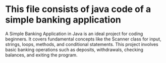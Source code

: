 # This file consists of java code of a simple banking application
A Simple Banking Application in Java is an ideal project for coding beginners. It covers fundamental concepts like the Scanner class for input, strings, loops, methods,
and conditional statements. This project involves basic banking operations such as deposits, withdrawals, checking balances, and exiting the program.
